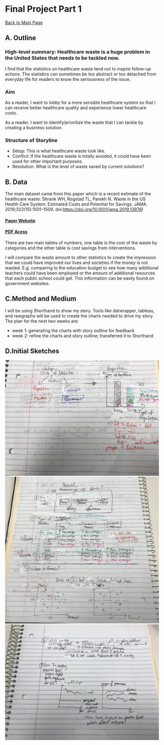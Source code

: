 # Final Project Part 1 
[Back to Main Page](https://yangle-l.github.io/Lim-Portfolio)

## A. Outline
### High-level summary: Healthcare waste is a huge problem in the United States that needs to be tackled now.

I find that the statistics on healthcare waste tend not to inspire follow-up actions. The statistics can sometimes be too abstract or too detached from everyday life for readers to know the seriousness of the issue.     

### Aim
As a reader, I want to lobby for a more sensible healthcare system so that I can receive better healthcare quality and experience lower healthcare costs. 

As a reader, I want to identify/prioritize the waste that I can tackle by creating a business solution.   
  
### Structure of Storyline 
- Setup: This is what healthcare waste look like.
- Conflict: If the healthcare waste is totally avoided, it could have been used for other important purposes.  
- Resolution: What is the level of waste saved by current solutions? 

## B. Data
The main dataset came from this paper which is a recent estimate of the healthcare waste: Shrank WH, Rogstad TL, Parekh N. Waste in the US Health Care System: Estimated Costs and Potential for Savings. JAMA. 2019;322(15):1501–1509. doi:https://doi.org/10.1001/jama.2019.13978) 

#### [Paper Website](https://doi.org/10.1001/jama.2019.13978) 

#### [PDF Acess](/jama_shrank_2019_sc_190005.pdf)

There are two main tables of numbers, one table is the cost of the waste by categories and the other table is cost savings from interventions.

I will compare the waste amount to other statistics to create the impression that we could have improved our lives and societies if the money is not wasted. E.g. comparing to the education budget to see how many additional teachers could have been employed or the amount of additional resources that each public school could get. This information can be easily found on government websites.     
 

## C.Method and Medium
I will be using Shorthand to show my story. Tools like datwrapper, tableau, and rawgraphs will be used to create the charts needed to drive my story. 
The plan for the next two weeks are:
- week 1: generating the charts with story outline for feedback
- week 2: refine the charts and story outline; transferred it to Shorthand 

## D.Initial Sketches
![1.](https://raw.githubusercontent.com/YangLe-L/Lim-Portfolio/master/IMG_0609.jpg)
![2.](https://raw.githubusercontent.com/YangLe-L/Lim-Portfolio/master/IMG_0612.jpg)
![3.](https://raw.githubusercontent.com/YangLe-L/Lim-Portfolio/master/IMG_0613.jpg)
